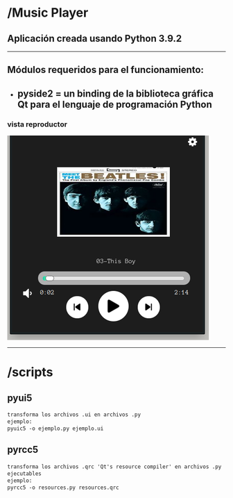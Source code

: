 # /Music Player
## Aplicación creada usando Python 3.9.2
___
## Módulos requeridos para el funcionamiento:
- ## pyside2 =  un binding de la biblioteca gráfica Qt para el lenguaje de programación Python

### vista reproductor
![Mediaplayer](reproductor.png)



***
# /scripts
## pyui5
    transforma los archivos .ui en archivos .py 
    ejemplo:
    pyuic5 -o ejemplo.py ejemplo.ui
## pyrcc5 
    transforma los archivos .qrc 'Qt's resource compiler' en archivos .py ejecutables
    ejemplo:
    pyrcc5 -o resources.py resources.qrc